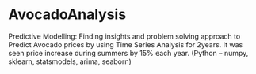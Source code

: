 # AvocadoAnalysis
Predictive Modelling: Finding insights and problem solving approach to Predict Avocado prices by using Time Series Analysis for 2years. It was seen price increase during summers by 15% each year. (Python – numpy, sklearn, statsmodels, arima, seaborn)
